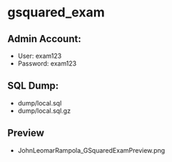 # gsquared_exam

## Admin Account:
- User: exam123
- Password: exam123

## SQL Dump:
- dump/local.sql
- dump/local.sql.gz

## Preview
- JohnLeomarRampola_GSquaredExamPreview.png